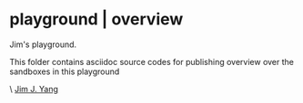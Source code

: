 # playground | overview

Jim's playground. 

This folder contains asciidoc source codes for publishing overview over the sandboxes in this playground

\ [Jim J. Yang](https://www.linkedin.com/in/jimjyang/)
